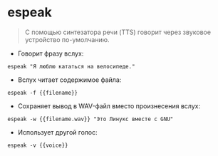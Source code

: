 # espeak

> С помощью синтезатора речи (TTS) говорит через звуковое устройство по-умолчанию.

- Говорит фразу вслух:

`espeak "Я люблю кататься на велосипеде."`

- Вслух читает содержимое файла:

`espeak -f {{filename}}`

- Сохраняет вывод в WAV-файл вместо произнесения вслух:

`espeak -w {{filename.wav}} "Это Линукс вместе с GNU"`

- Использует другой голос:

`espeak -v {{voice}}`
